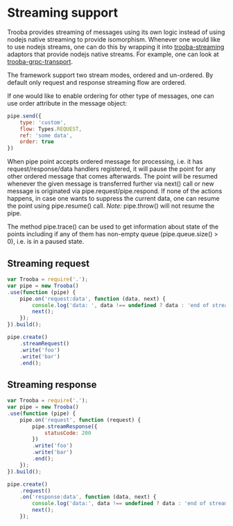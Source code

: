 # Streaming support

Trooba provides streaming of messages using its own logic instead of using nodejs native streaming to provide isomorphism. Whenever one would like to use nodejs streams, one can do this by wrapping it into [trooba-streaming](https://github.com/trooba/trooba-streaming) adaptors that provide nodejs native streams. For example, one can look at [trooba-grpc-transport](https://github.com/trooba/trooba-grpc-transport).

The framework support two stream modes, ordered and un-ordered. By default only request and response streaming flow are ordered.

If one would like to enable ordering for other type of messages, one can use order attribute in the message object:
```js
pipe.send({
    type: 'custom',
    flow: Types.REQUEST,
    ref: 'some data',
    order: true
})
```

When pipe point accepts ordered message for processing, i.e. it has request/response/data handlers registered, it will pause the point for any other ordered message that comes afterwards. The point will be resumed whenever the given message is transferred further via next() call or new message is originated via pipe.request/pipe.respond. If none of the actions happens, in case one wants to suppress the current data, one can resume the point using pipe.resume() call. *Note:* pipe.throw() will not resume the pipe.

The method pipe.trace() can be used to get information about state of the points including if any of them has non-empty queue (pipe.queue.size() > 0), i.e. is in a paused state.

## Streaming request

```js
var Trooba = require('.');
var pipe = new Trooba()
.use(function (pipe) {
    pipe.on('request:data', function (data, next) {
        console.log('data: ', data !== undefined ? data : 'end of stream');
        next();
    });
}).build();

pipe.create()
    .streamRequest()
    .write('foo')
    .write('bar')
    .end();
```

## Streaming response

```js
var Trooba = require('.');
var pipe = new Trooba()
.use(function (pipe) {
    pipe.on('request', function (request) {
        pipe.streamResponse({
            statusCode: 200
        })
        .write('foo')
        .write('bar')
        .end();
    });
}).build();

pipe.create()
    .request()
    .on('response:data', function (data, next) {
        console.log('data:', data !== undefined ? data : 'end of stream');
        next();
    });
```
